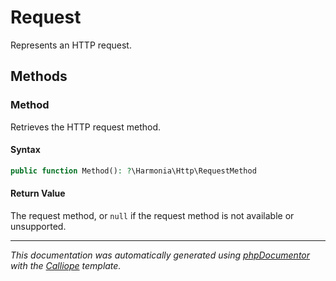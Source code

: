 # Request

Represents an HTTP request.

## Methods

### Method

Retrieves the HTTP request method.

#### Syntax

```php
public function Method(): ?\Harmonia\Http\RequestMethod
```

#### Return Value

The request method, or `null` if the request method is not available or unsupported.

---

*This documentation was automatically generated using [phpDocumentor](http://www.phpdoc.org/) with the [Calliope](https://github.com/DaphneWebFramework/Calliope) template.*
